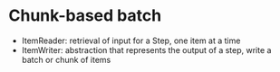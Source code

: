 # Chunk-based batch

* ItemReader: retrieval of input for a Step, one item at a time
* ItemWriter: abstraction that represents the output of a step, write a batch or chunk of items
